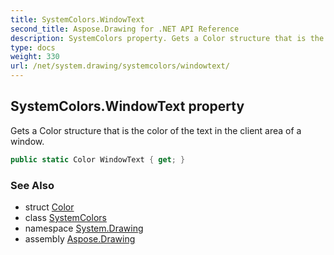 ```yaml
---
title: SystemColors.WindowText
second_title: Aspose.Drawing for .NET API Reference
description: SystemColors property. Gets a Color structure that is the color of the text in the client area of a window
type: docs
weight: 330
url: /net/system.drawing/systemcolors/windowtext/
---
```

## SystemColors.WindowText property

Gets a Color structure that is the color of the text in the client area of a window.

```csharp
public static Color WindowText { get; }
```

### See Also

* struct [Color](../../color/)
* class [SystemColors](../)
* namespace [System.Drawing](../../systemcolors/)
* assembly [Aspose.Drawing](../../../)



